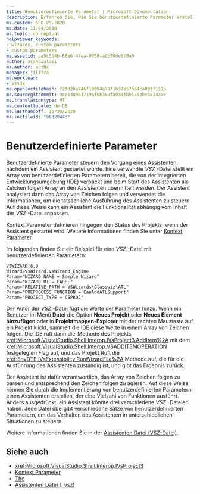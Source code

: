 ```yaml
---
title: Benutzerdefinierte Parameter | Microsoft-Dokumentation
description: Erfahren Sie, wie Sie benutzerdefinierte Parameter erstellen, die den Vorgang eines Assistenten nach dem Start eines Assistenten steuern, indem Sie eine VSZ-Datei ändern.
ms.custom: SEO-VS-2020
ms.date: 11/04/2016
ms.topic: conceptual
helpviewer_keywords:
- wizards, custom parameters
- custom parameters
ms.assetid: ba5c364b-66e6-47ea-9760-a0b70de8f0a0
author: acangialosi
ms.author: anthc
manager: jillfra
ms.workload:
- vssdk
ms.openlocfilehash: f2fd2ba746f10094a79f1b37e57ba4ca90ff117b
ms.sourcegitcommit: 9ce13a961719afbb389fa033fbb1a93bea814aae
ms.translationtype: MT
ms.contentlocale: de-DE
ms.lasthandoff: 11/30/2020
ms.locfileid: "96328443"
---
```

# <a name="custom-parameters"></a>Benutzerdefinierte Parameter
Benutzerdefinierte Parameter steuern den Vorgang eines Assistenten, nachdem ein Assistent gestartet wurde. Eine verwandte *VSZ* -Datei stellt ein Array von benutzerdefinierten Parametern bereit, die von der integrierten Entwicklungsumgebung (IDE) verpackt und beim Start des Assistenten als Zeichen folgen Array an den Assistenten übermittelt werden. Der Assistent analysiert dann das Array von Zeichen folgen und verwendet die Informationen, um die tatsächliche Ausführung des Assistenten zu steuern. Auf diese Weise kann ein Assistent die Funktionalität abhängig vom Inhalt der *VSZ* -Datei anpassen.

 Kontext Parameter definieren hingegen den Status des Projekts, wenn der Assistent gestartet wird. Weitere Informationen finden Sie unter [Kontext Parameter](../../extensibility/internals/context-parameters.md).

 Im folgenden finden Sie ein Beispiel für eine *VSZ* -Datei mit benutzerdefinierten Parametern:

```
VSWIZARD 8.0
Wizard=VsWizard.VsWizard_Engine
Param="WIZARD_NAME = Sample Wizard"
Param="WIZARD_UI = FALSE"
Param="RELATIVE_PATH = VSWizards\Classwiz\ATL"
Param="PREPROCESS_FUNCTION = CanAddATLSupport"
Param="PROJECT_TYPE = CSPROJ"
```

 Der Autor der *VSZ* -Datei fügt die Werte der Parameter hinzu. Wenn ein Benutzer im Menü **Datei** die Option **Neues Projekt** oder **Neues Element hinzufügen** oder in **Projektmappen-Explorer** mit der rechten Maustaste auf ein Projekt klickt, sammelt die IDE diese Werte in einem Array von Zeichen folgen. Die IDE ruft dann die-Methode des Projekts <xref:Microsoft.VisualStudio.Shell.Interop.IVsProject3.AddItem%2A> mit dem <xref:Microsoft.VisualStudio.Shell.Interop.VSADDITEMOPERATION> festgelegten Flag auf, und das Projekt Ruft die <xref:EnvDTE.IVsExtensibility.RunWizardFile%2A> Methode auf, die für die Ausführung des Assistenten zuständig ist, und gibt das Ergebnis zurück.

 Der Assistent ist dafür verantwortlich, das Array von Zeichen folgen zu parsen und entsprechend den Zeichen folgen zu agieren. Auf diese Weise können Sie durch die Implementierung von benutzerdefinierten Parametern einen Assistenten erstellen, der eine Vielzahl von Funktionen ausführt. Anders ausgedrückt: ein Assistent könnte drei verschiedene *VSZ* -Dateien haben. Jede Datei übergibt verschiedene Sätze von benutzerdefinierten Parametern, um das Verhalten des Assistenten in unterschiedlichen Situationen zu steuern.

 Weitere Informationen finden Sie in der [Assistenten Datei (VSZ-Datei)](../../extensibility/internals/wizard-dot-vsz-file.md).

## <a name="see-also"></a>Siehe auch
- <xref:Microsoft.VisualStudio.Shell.Interop.IVsProject3>
- [Kontext Parameter](../../extensibility/internals/context-parameters.md)
- [The](../../extensibility/internals/wizards.md)
- [Assistenten Datei (. vsz)](../../extensibility/internals/wizard-dot-vsz-file.md)
